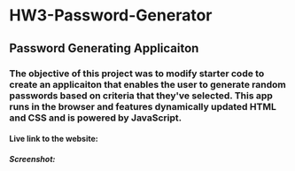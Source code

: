 # HW3-Password-Generator

## Password Generating Applicaiton

### The objective of this project was to modify starter code to create an applicaiton that enables the user to generate random passwords based on criteria that they've selected. This app runs in the browser and features dynamically updated HTML and CSS and is powered by JavaScript.

#### Live link to the website:

##### Screenshot:
